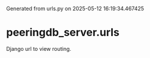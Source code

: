 Generated from urls.py on 2025-05-12 16:19:34.467425

# peeringdb_server.urls

Django url to view routing.
